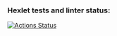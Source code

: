 ### Hexlet tests and linter status:
[![Actions Status](https://github.com/Paspr/frontend-project-44/workflows/hexlet-check/badge.svg)](https://github.com/Paspr/frontend-project-44/actions)